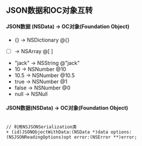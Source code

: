 ## JSON数据和OC对象互转

#### JSON数据 (NSData)  -> OC对象(Foundation Object)

- {} -> NSDictionary @{}
- [ ] -> NSArray @[ ]
- "jack" -> NSString @"jack"
- 10 -> NSNumber @10
- 10.5 -> NSNumber @10.5
- true -> NSNumber @1
- false -> NSNumber @0
- null -> NSNull

#### JSON数据(NSData)  -> OC对象(Foundation Object)

```objc

// 利用NSJSONSerialization类
+ (id)JSONObjectWithData:(NSData *)data options:(NSJSONReadingOptions)opt error:(NSError **)error;

```